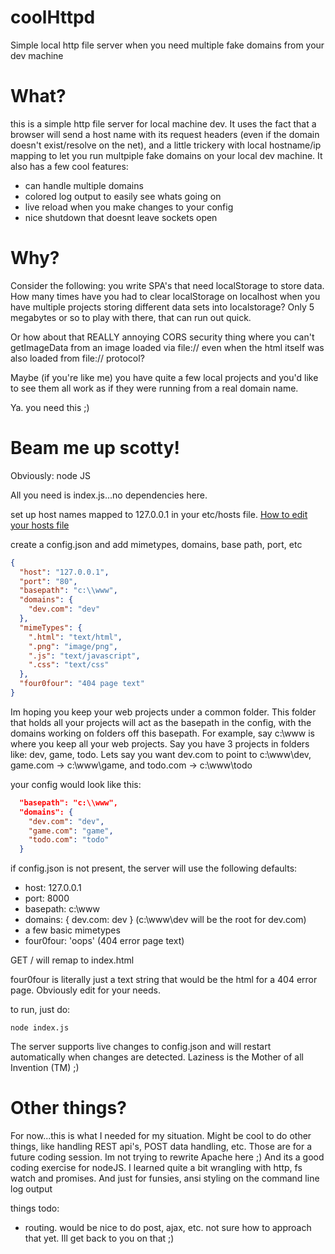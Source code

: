 # coolHttpd
Simple local http file server when you need multiple fake domains from your dev machine

# What?
this is a simple http file server for local machine dev. It uses the fact that a
browser	will send a host name with its request headers (even if the domain doesn't
exist/resolve on the net), and a little trickery with local hostname/ip mapping
to let you run multpiple fake domains on your local dev machine. It also has a
few cool features:
* can handle multiple domains
* colored log output to easily see whats going on
* live reload when you make changes to your config
* nice shutdown that doesnt leave sockets open

# Why?
Consider the following: you write SPA's that need localStorage to store data. How 
many times have you had to clear localStorage on localhost when you have multiple projects storing
different data sets into localstorage? Only 5	megabytes or so to play with there, that can run out quick. 

Or how about that REALLY annoying CORS security thing where you can't getImageData
from an image loaded via file:// even when the html itself was also loaded from file://
protocol? 

Maybe (if you're like me) you have quite a few local projects and you'd like to 
see them all work as if they were running from a real domain name.

Ya. you need this ;)

# Beam me up scotty!
Obviously: node JS

All you need is index.js...no dependencies here.

set up host names mapped to 127.0.0.1 in your etc/hosts file. [How to edit your hosts file](https://www.howtogeek.com/howto/27350/beginner-geek-how-to-edit-your-hosts-file/)

create a config.json and add mimetypes, domains, base path, port, etc
```json
{
  "host": "127.0.0.1",
  "port": "80",
  "basepath": "c:\\www",
  "domains": {
    "dev.com": "dev"
  },
  "mimeTypes": {
    ".html": "text/html",
    ".png": "image/png",
    ".js": "text/javascript",
    ".css": "text/css"
  },
  "four0four": "404 page text"
}
```

Im hoping you keep your web projects under a common folder. This folder that holds all your projects will act as the basepath in the config, with the domains working on
folders off this basepath. For example, say c:\www is where you keep all your web projects. Say you have 3 projects in folders like: dev, game, todo. Lets say you want dev.com to point to c:\www\dev, game.com -> c:\www\game, and todo.com -> c:\www\todo

your config would look like this:
```json
  "basepath": "c:\\www",
  "domains": {
    "dev.com": "dev",
    "game.com": "game",
    "todo.com": "todo"
  }
```

if config.json is not present, the server will use the following defaults:
*	host: 127.0.0.1
*	port: 8000
*	basepath: c:\www
*	domains: { dev.com: dev } (c:\www\dev will be the root for dev.com)
*	a few basic mimetypes
*	four0four: 'oops' (404 error page text)

GET / will remap to index.html

four0four is literally just a text string that would be the html for a 404 error page. Obviously edit for your needs.

to run, just do:
```
node index.js
```

The server supports live changes to config.json and will restart automatically when changes are detected.
Laziness is the Mother of all Invention (TM) ;)

# Other things?
For now...this is what I needed for my situation. 
Might be cool to do other things, like handling REST api's, POST data handling, etc. Those are for a future coding session. Im not trying to rewrite Apache here ;)
And its a good coding exercise for nodeJS. I learned quite a bit wrangling with http, fs watch and promises. And just for funsies, ansi styling on the command line log output

things todo:
* routing. would be nice to do post, ajax, etc. not sure how to approach that yet. Ill get back to you on that ;) 
